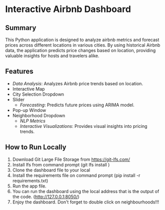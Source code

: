 # Interactive Airbnb Dashboard

## Summary
This Python application is designed to analyze airbnb metrics and forecast prices  across different locations in various cities. By using historical Airbnb data, the application predicts price changes based on location, providing valuable insights for hosts and travelers alike.

## Features
- *Data Analysis*: Analyzes Airbnb price trends based on location.
- Interactive Map
- City Selection Dropdown
- Slider
    - *Forecasting*: Predicts future prices using ARIMA model.
- Pop-up Window
- Neighborhood  Dropdown
    - *NLP Metrics*
    - *Interactive Visualizations*: Provides visual insights into pricing trends.



## How to Run Locally

1. Download Git Large File Storage from https://git-lfs.com/
2. Install lfs from command prompt (git lfs install )
3. Clone the dashboard file to your local
4. Install the requirements file on command prompt (pip install -r requirements.txt)
5. Run the app file.
6. You can run the dashboard using the local address that is the output of the code. (http://127.0.0.1:8050/)
7. Enjoy the dashboard. Don't forget to double click on neighbourhoods!!!

